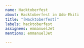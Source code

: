 ```yaml
---
name: Hacktoberfest
about: Hacktoberfest in Ado-Ekiti
title: "[Hacktoberfest]"
labels: hacktoberfest
assignees: emmanuelJet
mentions: emmanuelJet

---
```



